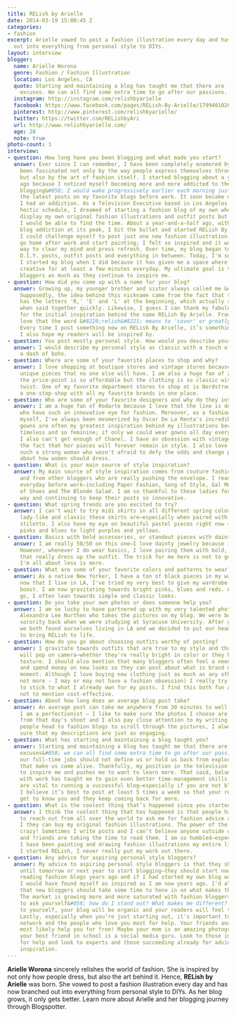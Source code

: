 ```yaml
---
title: RELish by Arielle
date: 2014-03-19 15:00:45 Z
categories:
- fashion
excerpt: Arielle vowed to post a fashion illustration every day and has now branched
  out into everything from personal style to DIYs.
layout: interview
blogger:
  name: Arielle Worona
  genre: Fashion / Fashion Illustration
  location: Los Angeles, CA
  quote: Starting and maintaining a blog has taught me that there are (almost) no
    excuses. We can all find some extra time to go after our passions.
  instagram: http://instagram.com/relishbyarielle
  facebook: https://www.facebook.com/pages/RELish-By-Arielle/179940102047854
  pinterest: http://www.pinterest.com/relishbyarielle/
  twitter: https://twitter.com/RELishbyAri
  url: http://www.relishbyarielle.com/
  age: 28
  note: true
photo-count: 1
interview:
- question: How long have you been blogging and what made you start?
  answer: Ever since I can remember, I have been completely enamored by fashion. I've
    been fascinated not only by the way people express themselves through clothes,
    but also by the art of fashion itself. I started blogging about a year-and-a-half
    ago because I noticed myself becoming more and more addicted to the world of fashion
    blogging&#058; I would wake progressively earlier each morning just to look at
    the latest posts on my favorite blogs before work. It soon became clear&#058;
    I had an addiction. As a Television Executive based in Los Angeles with a very
    hectic schedule, I dreamed of starting a fashion blog of my own where I could
    display my own original fashion illustrations and outfit posts but I didn’t think
    I would be able to find the time. About a year-and-a-half ago, with my fashion
    blog addiction at its peak, I bit the bullet and started RELish By Arielle so
    I could challenge myself to post just one new fashion illustration a day. I'd
    go home after work and start painting; I felt so inspired and it was such a great
    way to clear my mind and press refresh. Over time, my blog began to morph into
    D.I.Y. posts, outfit posts and everything in between. Today, I'm so thankful that
    I started my blog when I did because it has given me a space where I can be 100%
    creative for at least a few minutes everyday. My ultimate goal is to inspire other
    bloggers as much as they continue to inspire me.
- question: How did you come up with a name for your blog?
  answer: Growing up, my younger brother and sister always called me &#8220;Relish.&#8221;
    Supposedly, the idea behind this nickname came from the fact that the word &#8220;relish&#8221;
    has the letters 'R,' 'E' and 'L' at the beginning, which actually sound like &#8220;Arielle&#8221;
    when said together quickly. Likewise, I guess I can thank my fabulous siblings
    for the initial inspiration behind the name RELish By Arielle. From there, I also
    love that the word &#8220;relish&#8221; means to 'savor' or greatly 'enjoy' something.
    Every time I post something new on RELish By Arielle, it’s something I love that
    I also hope my readers will be inspired by.
- question: You post mostly personal style. How would you describe yours?
  answer: I would describe my personal style as classic with a touch of rocker and
    a dash of boho.
- question: Where are some of your favorite places to shop and why?
  answer: I love shopping at boutique stores and vintage stores because I love finding
    unique pieces that no one else will have. I am also a huge fan of Zara because
    the price-point is so affordable but the clothing is so classic with a trendy
    twist. One of my favorite department stores to shop at is Nordstrom because it’s
    a one-stop-shop with all my favorite brands in one place.
- question: Who are some of your favorite designers and why do they inspire you?
  answer: I am a huge fan of Rodarte because I love that the line is designed by sisters
    who have such an innovative eye for fashion. Moreover, as a fashion illustrator
    myself, I've always been mesmerized by Oscar De La Renta's incredible gowns. His
    gowns are often my greatest inspiration behind my illustrations because they’re
    timeless and so feminine; if only we could wear gowns all day everyday. Likewise,
    I also can't get enough of Chanel. I have an obsession with vintage Chanel and
    the fact that her pieces will forever remain in style. I also love that she was
    such a strong woman who wasn't afraid to defy the odds and change people’s perspectives
    about how women should dress.
- question: What is your main source of style inspiration?
  answer: My main source of style inspiration comes from couture fashion illustrations
    and from other bloggers who are really pushing the envelope. I read tons of blogs
    everyday before work–including Paper Fashion, Song of Style, Gal Meets Glam, Sea
    of Shoes and The Blonde Salad. I am so thankful to these ladies for paving the
    way and continuing to keep their posts so innovative.
- question: What spring trends are you excited to try?
  answer: I can't wait to try midi skirts in all different spring colors. I love how
    lady-like and classic these skirts are—especially when paired with the perfect
    stiletto. I also have my eye on beautiful pastel pieces right now — from baby
    pinks and blues to light purples and yellows.
- question: Basics with bold accessories, or standout pieces with dainty jewelry?
  answer: I am really 50/50 on this one—I love dainty jewelry because it's so versatile.
    However, whenever I do wear basics, I love pairing them with bold, statement pieces
    that really dress up the outfit. The trick for me here is not to go too gaudy;
    I'm all about less is more.
- question: What are some of your favorite colors and patterns to wear?
  answer: As a native New Yorker, I have a ton of black pieces in my wardrobe but
    now that I live in LA, I've tried my very best to give my wardrobe a bright color
    boost. I am now gravitating towards bright pinks, blues and reds. As far as patterns
    go, I often lean towards simple and classic looks.
- question: Do you take your own photos or does someone help you?
  answer: I am so lucky to have partnered up with my very talented photographer friend,
    Alexandra Lee Nurthen who takes the pictures on my blog. We were both in the same
    sorority back when we were studying at Syracuse University. After graduation,
    we both found ourselves living in LA and we decided to put our heads together
    to bring RELish to life.
- question: How do you go about choosing outfits worthy of posting?
  answer: I gravitate towards outfits that are true to my style and those that I know
    will pop on camera—whether they're really bright in color or they have an interesting
    texture. I should also mention that many bloggers often feel a need to go out
    and spend money on new looks so they can post about what is brand new and of the
    moment. Although I love buying new clothing just as much as any other girl, (if
    not more - I may or may not have a fashion obsession) I really try to do my best
    to stick to what I already own for my posts. I find this both fun and challenging,
    not to mention cost-effective.
- question: About how long does an average blog post take?
  answer: An average post can take me anywhere from 30 minutes to well over an hour.
    I am a perfectionist — I like to make sure the photos I choose are the strongest
    from that day's shoot and I also pay close attention to my writing. Although many
    people head to fashion blogs to scroll through the pictures, I always try to make
    sure that my descriptions are just as engaging.
- question: What has starting and maintaining a blog taught you?
  answer: Starting and maintaining a blog has taught me that there are (almost) no
    excuses&#058; we can all find some extra time to go after our passions. Likewise,
    our full-time jobs should not define us or hold us back from exploring other worlds
    that make us come alive. Thankfully, my position in the television industry continues
    to inspire me and pushes me to want to learn more. That said, balancing my blog
    with work has taught me to gain even better time-management skills. These skills
    are vital to running a successful blog—especially if you are not blogging full-time.
    I believe it’s best to post at least 5 times a week so that your readers really
    get to know you and they keep coming back for more.
- question: What is the coolest thing that’s happened since you started?
  answer: I think the coolest thing that has happened is that people have started
    to reach out from all over the world to ask me for fashion advice and to see if
    I they can buy my original fashion illustrations. The power of the internet is
    crazy! Sometimes I write posts and I can’t believe anyone outside of my family
    and friends are taking the time to read them. I am so humbled—especially since
    I have been painting and drawing fashion illustrations my entire life but until
    I started RELish, I never really put my work out there.
- question: Any advice for aspiring personal style bloggers?
  answer: My advice to aspiring personal style bloggers is that they shouldn’t wait
    until tomorrow or next year to start blogging—they should start now. I started
    reading fashion blogs years ago and if I had started my own blog way back then,
    I would have found myself as inspired as I am now years ago. I'd also suggest
    that new bloggers should take some time to hone in on what makes them unique.
    The market is growing more and more saturated with fashion bloggers so it’s important
    to ask yourself&#058; how do I stand out? What makes me different? If you're true
    to yourself, your blog will be organic and your readers will feel that energy.
    Lastly, especially when you’re just starting out, it's important to utilize your
    network and the people who love you most for help. Your friends and family can
    most likely help you for free! Maybe your mom is an amazing photographer. Maybe
    your best friend in school is a social media guru. Look to those in your inner-circle
    for help and look to experts and those succeeding already for advice and further
    inspiration.
---
```


**Arielle Worona** sincerely relishes the world of fashion. She is inspired by not only how people dress, but also the art behind it. Hence, **RELish by Arielle** was born. She vowed to post a fashion illustration every day and has now branched out into everything from personal style to DIYs. As her blog grows, it only gets better. Learn more about Arielle and her blogging journey through Blogspotter.